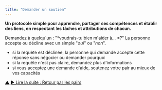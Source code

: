 ```yaml
---
title: "Demander un soutien"
---
```



<strong>Un protocole simple pour apprendre, partager ses compétences et établir des liens, en respectant les tâches et attributions de chacun.</strong>

Demandez à quelqu'un : "*voudrais-tu bien m'aider à... *?" La personne accepte ou décline avec un simple "*oui*" ou "*non*".

- si la requête est déclinée, la personne qui demande accepte cette réponse sans négocier ou demander pourquoi
- si la requête n'est pas claire, demandez plus d'informations
- si vous acceptez une demande d'aide, soutenez votre pair au mieux de vos capacités

<div class="bottom-nav">
<a href="peer-development.html" title="Remonter: Se développer entre pairs">▲</a> <a href="peer-feedback.html" title="Lire la suite : Retour par les pairs">▶ Lire la suite : Retour par les pairs</a>
</div>


<script type="text/javascript">
Mousetrap.bind('g n', function() {
    window.location.href = 'peer-feedback.html';
    return false;
});
</script>

